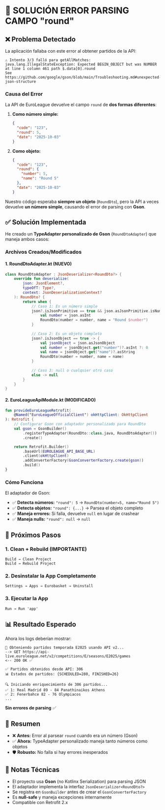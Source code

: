 # 🔧 SOLUCIÓN ERROR PARSING CAMPO "round"

## ❌ Problema Detectado

La aplicación fallaba con este error al obtener partidos de la API:

```
⚠️ Intento 3/3 falló para getAllMatches: 
java.lang.IllegalStateException: Expected BEGIN_OBJECT but was NUMBER at line 1 column 461 path $.data[0].round
See https://github.com/google/gson/blob/main/Troubleshooting.md#unexpected-json-structure
```

### Causa del Error

La API de EuroLeague devuelve el campo `round` de **dos formas diferentes**:

1. **Como número simple:**
   ```json
   {
     "code": "123",
     "round": 5,
     "date": "2025-10-03"
   }
   ```

2. **Como objeto:**
   ```json
   {
     "code": "123",
     "round": {
       "number": 5,
       "name": "Round 5"
     },
     "date": "2025-10-03"
   }
   ```

Nuestro código esperaba **siempre un objeto** (`RoundDto`), pero la API a veces devuelve **un número simple**, causando el error de parsing con **Gson**.

## ✅ Solución Implementada

He creado un **TypeAdapter personalizado de Gson** (`RoundDtoAdapter`) que maneja ambos casos:

### Archivos Creados/Modificados

#### 1. **RoundDtoAdapter.kt** (NUEVO)

```kotlin
class RoundDtoAdapter : JsonDeserializer<RoundDto?> {
    override fun deserialize(
        json: JsonElement?,
        typeOfT: Type?,
        context: JsonDeserializationContext?
    ): RoundDto? {
        return when {
            // Caso 1: Es un número simple
            json?.isJsonPrimitive == true && json.asJsonPrimitive.isNumber -> {
                val number = json.asInt
                RoundDto(number = number, name = "Round $number")
            }
            
            // Caso 2: Es un objeto completo
            json?.isJsonObject == true -> {
                val jsonObject = json.asJsonObject
                val number = jsonObject.get("number")?.asInt ?: 0
                val name = jsonObject.get("name")?.asString
                RoundDto(number = number, name = name)
            }
            
            // Caso 3: null o cualquier otro caso
            else -> null
        }
    }
}
```

#### 2. **EuroLeagueApiModule.kt** (MODIFICADO)

```kotlin
fun provideEuroLeagueRetrofit(
    @Named("EuroLeagueOfficialClient") okHttpClient: OkHttpClient
): Retrofit {
    // Configurar Gson con adaptador personalizado para RoundDto
    val gson = GsonBuilder()
        .registerTypeAdapter(RoundDto::class.java, RoundDtoAdapter())
        .create()

    return Retrofit.Builder()
        .baseUrl(EUROLEAGUE_API_BASE_URL)
        .client(okHttpClient)
        .addConverterFactory(GsonConverterFactory.create(gson))
        .build()
}
```

### Cómo Funciona

El adaptador de Gson:
- ✅ **Detecta números:** `"round": 5` → `RoundDto(number=5, name="Round 5")`
- ✅ **Detecta objetos:** `"round": {...}` → Parsea el objeto completo
- ✅ **Maneja errores:** Si falla, devuelve `null` en lugar de crashear
- ✅ **Maneja nulls:** `"round": null` → `null`

## 🚀 Próximos Pasos

### 1. Clean + Rebuild (IMPORTANTE)
```
Build → Clean Project
Build → Rebuild Project
```

### 2. Desinstalar la App Completamente
```
Settings → Apps → Eurobasket → Uninstall
```

### 3. Ejecutar la App
```
Run → Run 'app'
```

## 📊 Resultado Esperado

Ahora los logs deberían mostrar:

```
🏀 Obteniendo partidos temporada E2025 usando API v2...
--> GET https://api-live.euroleague.net/v2/competitions/E/seasons/E2025/games
<-- 200 OK ✅

✅ Partidos obtenidos desde API: 306
📊 Estados de partidos: {SCHEDULED=280, FINISHED=26}

🔍 Iniciando enriquecimiento de 306 partidos...
✅ 1: Real Madrid 89 - 84 Panathinaikos Athens
✅ 2: Fenerbahce 82 - 76 Olympiacos
...
```

**Sin errores de parsing** ✅

## 🎯 Resumen

- ❌ **Antes:** Error al parsear `round` cuando era un número (Gson)
- ✅ **Ahora:** TypeAdapter personalizado maneja tanto números como objetos
- 🛡️ **Robusto:** No falla si hay errores inesperados

## 📝 Notas Técnicas

- El proyecto usa **Gson** (no Kotlinx Serialization) para parsing JSON
- El adaptador implementa la interfaz `JsonDeserializer<RoundDto?>`
- Se registra en `GsonBuilder` antes de crear el `GsonConverterFactory`
- Es **null-safe** y maneja excepciones internamente
- Compatible con Retrofit 2.x
